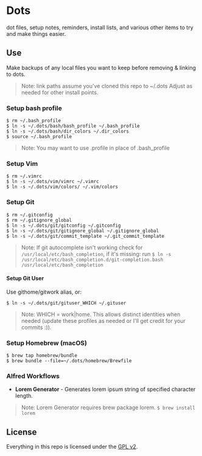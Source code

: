 # Dots

dot files, setup notes, reminders, install lists, and various other items to try and make things easier.


## Use

Make backups of any local files you want to keep before removing & linking to dots.

> Note: link paths assume you've cloned this repo to ~/.dots Adjust as needed for other install points. 


### Setup bash profile
```
$ rm ~/.bash_profile
$ ln -s ~/.dots/bash/bash_profile ~/.bash_profile
$ ln -s ~/.dots/bash/dir_colors ~/.dir_colors
$ source ~/.bash_profile
```

> Note: You may want to use .profile in place of .bash_profile

### Setup Vim
```
$ rm ~/.vimrc
$ ln -s ~/.dots/vim/vimrc ~/.vimrc
$ ln -s ~/.dots/vim/colors/ ~/.vim/colors
```

### Setup Git
```
$ rm ~/.gitconfig
$ rm ~/.gitignore_global
$ ln -s ~/.dots/git/gitconfig ~/.gitconfig
$ ln -s ~/.dots/git/gitignore_global ~/.gitignore_global
$ ln -s ~/.dots/git/commit_template ~/.git_commit_template
```

> Note: If git autocomplete isn't working check for `/usr/local/etc/bash_completion`, if it's missing: run ```$ ln -s /usr/local/etc/bash_completion.d/git-completion.bash /usr/local/etc/bash_completion```

#### Setup Git User
Use githome/gitwork alias, or:

```
$ ln -s ~/.dots/git/gituser_WHICH ~/.gituser
```

> Note: WHICH = work|home. This allows distinct identities when needed (update these profiles as needed or I'll get credit for your commits :)).

### Setup Homebrew (macOS)
```
$ brew tap homebrew/bundle
$ brew bundle --file=~/.dots/homebrew/Brewfile
```

### Alfred Workflows

* **Lorem Generator** - Generates lorem ipsum string of specified character length.

> Note: Lorem Generator requires brew package lorem. `$ brew install lorem`

## License
Everything in this repo is licensed under the [GPL v2](https://www.gnu.org/licenses/old-licenses/gpl-2.0.en.html).